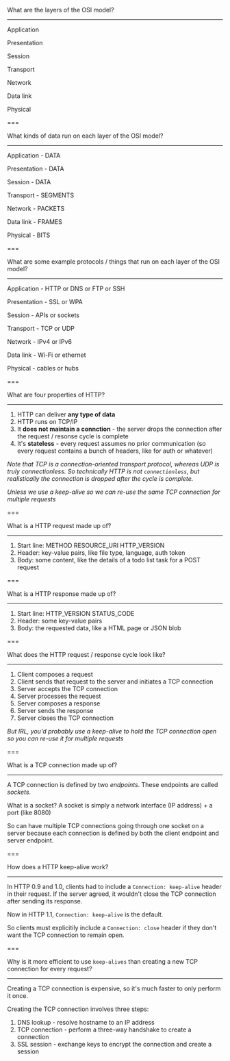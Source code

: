 What are the layers of the OSI model?

---

Application

Presentation

Session

Transport

Network

Data link

Physical

===

What kinds of data run on each layer of the OSI model?

---

Application - DATA

Presentation - DATA

Session - DATA

Transport - SEGMENTS

Network - PACKETS

Data link - FRAMES

Physical - BITS

===

What are some example protocols / things that run on each layer of the OSI model?

---

Application - HTTP or DNS or FTP or SSH

Presentation - SSL or WPA

Session - APIs or sockets

Transport - TCP or UDP

Network - IPv4 or IPv6

Data link - Wi-Fi or ethernet

Physical - cables or hubs

===

What are four properties of HTTP?

---

1. HTTP can deliver **any type of data**
2. HTTP runs on TCP/IP
3. It **does not maintain a connction** - the server drops the connection after the request / resonse cycle is complete
4. It's **stateless** - every request assumes no prior communication (so every request contains a bunch of headers, like for auth or whatever)

*Note that TCP is a connection-oriented transport protocol, whereas UDP is truly connectionless. So technically HTTP is not `connectionless`, but realistically the connection is dropped after the cycle is complete.*

*Unless we use a keep-alive so we can re-use the same TCP connection for multiple requests*

===

What is a HTTP request made up of?

---

1. Start line:  METHOD   RESOURCE_URI    HTTP_VERSION
2. Header: key-value pairs, like file type, language, auth token
3. Body: some content, like the details of a todo list task for a POST request

===

What is a HTTP response made up of?

---

1. Start line:  HTTP_VERSION    STATUS_CODE
2. Header: some key-value pairs
3. Body: the requested data, like a HTML page or JSON blob

===

What does the HTTP request / response cycle look like?

---

1. Client composes a request
2. Client sends that request to the server and initiates a TCP connection
3. Server accepts the TCP connection
4. Server processes the request
5. Server composes a response
6. Server sends the response
7. Server closes the TCP connection

*But IRL, you'd probably use a keep-alive to hold the TCP connection open so you can re-use it for multiple requests*

===

What is a TCP connection made up of?

---

A TCP connection is defined by two *endpoints*. These endpoints are called *sockets*.

What is a socket? A socket is simply a network interface (IP address) + a port (like 8080)

So can have multiple TCP connections going through one socket on a server because each connection is defined by both the client endpoint and server endpoint.

===

How does a HTTP keep-alive work?

---

In HTTP 0.9 and 1.0, clients had to include a `Connection: keep-alive` header in their request. If the server agreed, it wouldn't close the TCP connection after sending its response.

Now in HTTP 1.1, `Connection: keep-alive` is the default.

So clients must explicitily include a `Connection: close` header if they don't want the TCP connection to remain open.

===

Why is it more efficient to use `keep-alives` than creating a new TCP connection for every request?

---

Creating a TCP connection is expensive, so it's much faster to only perform it once.

Creating the TCP connection involves three steps:

1. DNS lookup - resolve hostname to an IP address
2. TCP connection - perform a three-way handshake to create a connection
3. SSL session - exchange keys to encrypt the connection and create a session
